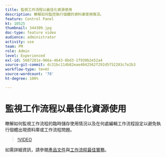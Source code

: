 ```yaml
---
title: 監視工作流程以最佳化資源使用
description: 瞭解如何監控執行個體的資料庫使用情況。
feature: Control Panel
kt: 10525
thumbnail: 344309.jpg
doc-type: feature video
audience: administrator
activity: use
team: PM
role: Admin
level: Experienced
exl-id: 5687281e-966a-4643-8bd3-1f930b2e52a4
source-git-commit: dc31bc114b82eae4042562f292d5f52203c7e2b3
workflow-type: tm+mt
source-wordcount: '78'
ht-degree: 100%

---
```


# 監視工作流程以最佳化資源使用

瞭解如何監視工作流程的臨時儲存使用情況以及在何處編輯工作流程設定以避免執行個體出現資料庫或工作流程問題。

>[!VIDEO](https://video.tv.adobe.com/v/344309/?quality=12)

如需詳細資訊，請參閱[產品文件](https://experienceleague.adobe.com/docs/control-panel/using/performance-monitoring/database-monitoring/workflow-monitoring.html?lang=zh-Hant)與[工作流程最佳實務](https://experienceleague.adobe.com/docs/campaign-classic/using/automating-with-workflows/introduction/workflow-best-practices.html?lang=zh-Hant)。

